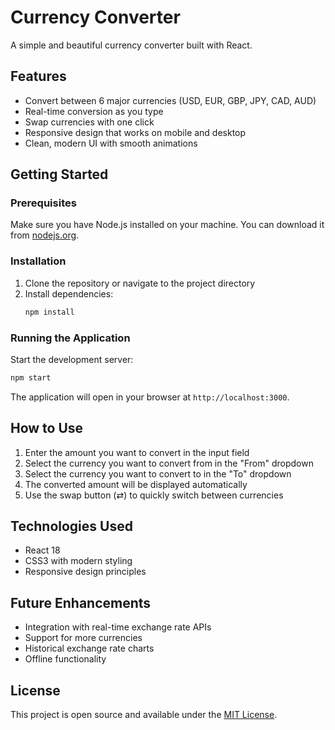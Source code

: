 # Currency Converter

A simple and beautiful currency converter built with React.

## Features

- Convert between 6 major currencies (USD, EUR, GBP, JPY, CAD, AUD)
- Real-time conversion as you type
- Swap currencies with one click
- Responsive design that works on mobile and desktop
- Clean, modern UI with smooth animations

## Getting Started

### Prerequisites

Make sure you have Node.js installed on your machine. You can download it from [nodejs.org](https://nodejs.org/).

### Installation

1. Clone the repository or navigate to the project directory
2. Install dependencies:
   ```bash
   npm install
   ```

### Running the Application

Start the development server:
```bash
npm start
```

The application will open in your browser at `http://localhost:3000`.

## How to Use

1. Enter the amount you want to convert in the input field
2. Select the currency you want to convert from in the "From" dropdown
3. Select the currency you want to convert to in the "To" dropdown
4. The converted amount will be displayed automatically
5. Use the swap button (⇄) to quickly switch between currencies

## Technologies Used

- React 18
- CSS3 with modern styling
- Responsive design principles

## Future Enhancements

- Integration with real-time exchange rate APIs
- Support for more currencies
- Historical exchange rate charts
- Offline functionality

## License

This project is open source and available under the [MIT License](LICENSE). 